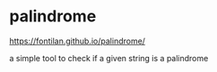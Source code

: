 # palindrome

https://fontilan.github.io/palindrome/

a simple tool to check if a given string is a palindrome
